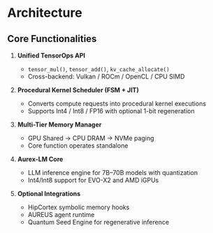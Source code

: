 # Architecture

## Core Functionalities
1. **Unified TensorOps API**
   - `tensor_mul()`, `tensor_add()`, `kv_cache_allocate()`
   - Cross-backend: Vulkan / ROCm / OpenCL / CPU SIMD

2. **Procedural Kernel Scheduler (FSM + JIT)**
   - Converts compute requests into procedural kernel executions
   - Supports Int4 / Int8 / FP16 with optional 1-bit regeneration

3. **Multi-Tier Memory Manager**
   - GPU Shared → CPU DRAM → NVMe paging
   - Core function operates standalone

4. **Aurex-LM Core**
   - LLM inference engine for 7B–70B models with quantization
   - Int4/Int8 support for EVO-X2 and AMD iGPUs

5. **Optional Integrations**
   - HipCortex symbolic memory hooks
   - AUREUS agent runtime
   - Quantum Seed Engine for regenerative inference
